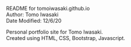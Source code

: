 README for tomoiwasaki.github.io  
Author: Tomo Iwasaki  
Date Modified: 12/6/20  


Personal portfolio site for Tomo Iwasaki.  
Created using HTML, CSS, Bootstrap, Javascript. 
